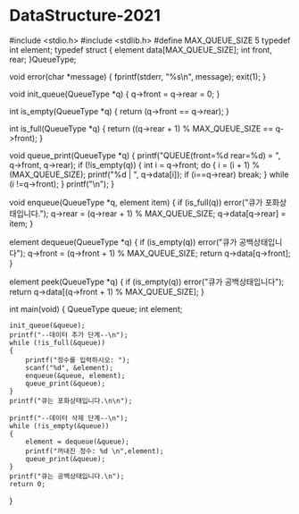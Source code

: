 # DataStructure-2021
#include <stdio.h>
#include <stdlib.h>
#define MAX_QUEUE_SIZE 5
typedef int element;
typedef struct {
    element data[MAX_QUEUE_SIZE];
    int front, rear;
}QueueType;

void error(char *message)
{
    fprintf(stderr, "%s\n", message);
    exit(1);
}

void init_queue(QueueType *q)
{
    q->front = q->rear = 0;
}

int is_empty(QueueType *q)
{
    return (q->front == q->rear);
}

int is_full(QueueType *q)
{
    return ((q->rear + 1) % MAX_QUEUE_SIZE == q->front);
}

void queue_print(QueueType *q)
{
    printf("QUEUE(front=%d rear=%d) = ", q->front, q->rear);
    if (!is_empty(q)) {
        int i = q->front;
        do {
            i = (i + 1) % (MAX_QUEUE_SIZE);
            printf("%d | ", q->data[i]);
            if (i==q->rear)
                break;
        } while (i !=q->front);
    }
    printf("\n");
}

void enqueue(QueueType *q, element item)
{
    if (is_full(q))
        error("큐가 포화상태입니다.");
    q->rear = (q->rear + 1) % MAX_QUEUE_SIZE;
    q->data[q->rear] = item;
}

element dequeue(QueueType *q)
{
    if (is_empty(q))
        error("큐가 공백상태입니다");
    q->front = (q->front + 1) % MAX_QUEUE_SIZE;
    return q->data[q->front];
}

element peek(QueueType *q)
{
    if (is_empty(q))
        error("큐가 공백상태입니다");
    return q->data[(q->front + 1) % MAX_QUEUE_SIZE];
}

int main(void)
{
    QueueType queue;
    int element;
    
    init_queue(&queue);
    printf("--데이터 추가 단계--\n");
    while (!is_full(&queue))
    {
        printf("정수를 입력하시오: ");
        scanf("%d", &element);
        enqueue(&queue, element);
        queue_print(&queue);
    }
    printf("큐는 포화상태입니다.\n\n");
    
    printf("--데이터 삭제 단계--\n");
    while (!is_empty(&queue))
    {
        element = dequeue(&queue);
        printf("꺼내진 정수: %d \n",element);
        queue_print(&queue);
    }
    printf("큐는 공백상태입니다.\n");
    return 0;
}
